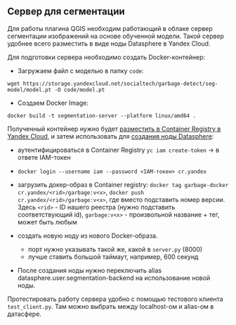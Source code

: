 ## Сервер для сегментации

Для работы плагина QGIS необходим работающий в облаке сервер сегментации изображений на основе обученной модели. Такой сервер удобнее всего разместить в виде ноды Datasphere в Yandex Cloud.

Для подготовки сервера необходимо создать Docker-контейнер:

* Загружаем файл с моделью в папку `code`:
```
wget https://storage.yandexcloud.net/socialtech/garbage-detect/seg-model/model.pt -O code/model.pt
```
* Создаем Docker Image:
```
docker build -t segmentation-server --platform linux/amd64 .
```

Полученный контейнер нужно будет [разместить в Container Registry в Yandex Cloud](https://yandex.cloud/ru/docs/container-registry/operations/docker-image/docker-image-push), и затем использовать для [создания ноды Datasphere](https://yandex.cloud/ru/docs/tutorials/ml-ai/node-from-docker):

* аутентифицироваться в Container Registry
`yc iam create-token` -> в ответе IAM-токен

* `docker login --username iam --password <IAM-токен> cr.yandex`

* загрузить докер-образ в Container registry:
`docker tag garbage-docker cr.yandex/<rid>/garbage:v<x>`,
`docker push cr.yandex/<rid>/garbage:v<x>`, где вместо <x> подставить номер версии.
Здесь `<rid>` - ID нашего реестра (нужно подставить соответствующий id), `garbage:v<x>` - произвольной название + тег, может быть любым

* создать новую ноду из нового Docker-образа.
    - порт нужно указывать такой же, какой в `server.py` (8000)
    - лучше ставить большой таймаут, например, 600 секунд

* После создания ноды нужно переключить alias datasphere.user.segmentation-backend на использование новой ноды.

Протестировать работу сервера удобно с помощью тестового клиента
`test_client.py`. Там можно выбрать между localhost-ом и alias-ом в датасфере.